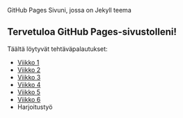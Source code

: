 GitHub Pages Sivuni, jossa on Jekyll teema

## Tervetuloa GitHub Pages-sivustolleni!
Täältä löytyvät tehtäväpalautukset:
- [Viikko 1](vko1.html)
- [Viikko 2](vko2.md)
- [Viikko 3](vko3/index.html)
- [Viikko 4](vko4/index.html)
- [Viikko 5](vko5/index.md)
- [Viikko 6](vko6/index.html)
- Harjoitustyö
